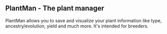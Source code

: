 PlantMan - The plant manager
----------------------------


PlantMan allows you to save and visualize your plant information like type, ancestry/evolution, yield and much more. It's intended for breeders.
